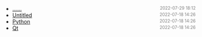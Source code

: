 - [......]()<span style="font-size:.8em;float:right"><span style="color:orange"></span><span style="padding-left:2em;color:gray;">2022-07-29 18:12</span></span>
- [Untitled](Untitled)<span style="font-size:.8em;float:right"><span style="color:orange"></span><span style="padding-left:2em;color:gray;">2022-07-18 14:26</span></span>
- [Python](python)<span style="font-size:.8em;float:right"><span style="color:orange"></span><span style="padding-left:2em;color:gray;">2022-07-18 14:26</span></span>
- [Qt](qt)<span style="font-size:.8em;float:right"><span style="color:orange"></span><span style="padding-left:2em;color:gray;">2022-07-18 14:26</span></span>
